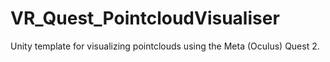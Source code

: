# VR_Quest_PointcloudVisualiser
Unity template for visualizing pointclouds using the Meta (Oculus) Quest 2. 
